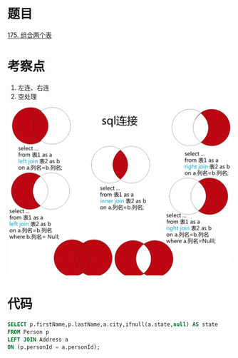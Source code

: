 # 题目
[175. 组合两个表](https://leetcode.cn/problems/combine-two-tables/)

# 考察点
1. 左连、右连
2. 空处理

![](../static/sql_table_join.png)

# 代码
```sql
SELECT p.firstName,p.lastName,a.city,ifnull(a.state,null) AS state
FROM Person p
LEFT JOIN Address a
ON (p.personId = a.personId);
```